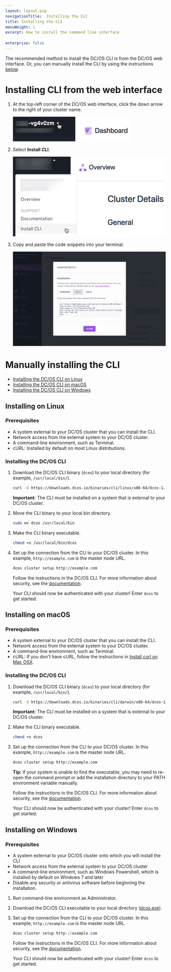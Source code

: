 ```yaml
---
layout: layout.pug
navigationTitle:  Installing the CLI
title: Installing the CLI
menuWeight: 1
excerpt: How to install the command line interface

enterprise: false
---
```


<!-- This source repo for this topic is https://github.com/dcos/dcos-docs -->


The recommended method to install the DC/OS CLI is from the DC/OS web interface. Or, you can manually install the CLI by using the instructions [below](#manual).

# Installing CLI from the web interface

1.  At the top-left corner of the DC/OS web interface, click the down arrow to the right of your cluster name.

    ![open cluster popup](/1.11/img/open-cluster-popup.png)

1.  Select **Install CLI**.

    ![CLI install UI](/1.11/img/install-cli.png)

1.  Copy and paste the code snippets into your terminal.

    ![CLI copy/paste](/1.11/img/install-cli-terminal.png)

# <a name="manual"></a>Manually installing the CLI

*   [Installing the DC/OS CLI on Linux](#linux)
*   [Installing the DC/OS CLI on macOS](#osx)
*   [Installing the DC/OS CLI on Windows](#windows)

## <a name="linux"></a>Installing on Linux

### Prerequisites

*   A system external to your DC/OS cluster that you can install the CLI.
*   Network access from the external system to your DC/OS cluster.
*   A command-line environment, such as Terminal.
*   cURL: Installed by default on most Linux distributions.

### Installing the DC/OS CLI

1.  Download the DC/OS CLI binary (`dcos`) to your local directory (for example, `/usr/local/bin/`).

    ```bash
    curl -O https://downloads.dcos.io/binaries/cli/linux/x86-64/dcos-1.11/dcos
    ```

    **Important:** The CLI must be installed on a system that is external to your DC/OS cluster.

1.  Move the CLI binary to your local bin directory.

    ```bash
    sudo mv dcos /usr/local/bin
    ```

1.  Make the CLI binary executable.

    ```bash
    chmod +x /usr/local/bin/dcos
    ```

1.  Set up the connection from the CLI to your DC/OS cluster. In this example, `http://example.com` is the master node URL.

    ```bash
    dcos cluster setup http://example.com
    ```

    Follow the instructions in the DC/OS CLI. For more information about security, see the [documentation](/1.11/security/).

    Your CLI should now be authenticated with your cluster! Enter `dcos` to get started.

## <a name="osx"></a>Installing on macOS

### Prerequisites

*   A system external to your DC/OS cluster that you can install the CLI.
*   Network access from the external system to your DC/OS cluster.
*   A command-line environment, such as Terminal.
*   cURL: If you don't have cURL, follow the instructions in [Install curl on Mac OSX](http://macappstore.org/curl/).

### Installing the DC/OS CLI

1.  Download the DC/OS CLI binary (`dcos`) to your local directory (for example, `/usr/local/bin/`).

    ```bash
    curl -O https://downloads.dcos.io/binaries/cli/darwin/x86-64/dcos-1.11/dcos
    ```

    **Important:** The CLI must be installed on a system that is external to your DC/OS cluster.

1.  Make the CLI binary executable.

    ```bash
    chmod +x dcos
    ```

1.  Set up the connection from the CLI to your DC/OS cluster. In this example, `http://example.com` is the master node URL.

    ```bash
    dcos cluster setup http://example.com
    ```
    **Tip:** If your system is unable to find the executable, you may need to re-open the command prompt or add the installation directory to your PATH environment variable manually.

    Follow the instructions in the DC/OS CLI. For more information about security, see the [documentation](/1.11/security/).

    Your CLI should now be authenticated with your cluster! Enter `dcos` to get started.

## <a name="windows"></a>Installing on Windows

### Prerequisites

*   A system external to your DC/OS cluster onto which you will install the CLI
*   Network access from the external system to your DC/OS cluster
*   A command-line environment, such as Windows Powershell, which is installed by default on Windows 7 and later
*   Disable any security or antivirus software before beginning the installation.


1.  Run command-line environment as Administrator.

1.  Download the DC/OS CLI executable to your local directory ([dcos.exe](https://downloads.dcos.io/binaries/cli/windows/x86-64/dcos-1.11/dcos.exe)).

1.  Set up the connection from the CLI to your DC/OS cluster. In this example, `http://example.com` is the master node URL.

    ```powershell
    dcos cluster setup http://example.com
    ```

    Follow the instructions in the DC/OS CLI. For more information about security, see the [documentation](/1.11/security/).

    Your CLI should now be authenticated with your cluster! Enter `dcos` to get started.
